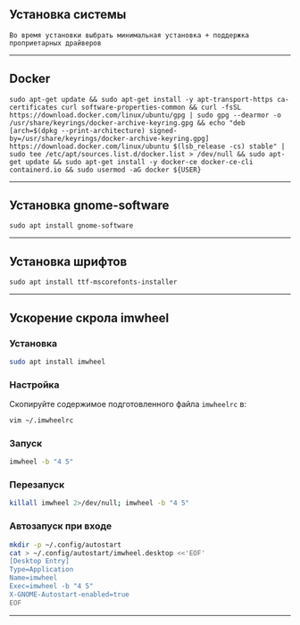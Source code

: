 ## Установка системы

```
Во время установки выбрать минимальная установка + поддержка проприетарных драйверов
```

---

## Docker

```
sudo apt-get update && sudo apt-get install -y apt-transport-https ca-certificates curl software-properties-common && curl -fsSL https://download.docker.com/linux/ubuntu/gpg | sudo gpg --dearmor -o /usr/share/keyrings/docker-archive-keyring.gpg && echo "deb [arch=$(dpkg --print-architecture) signed-by=/usr/share/keyrings/docker-archive-keyring.gpg] https://download.docker.com/linux/ubuntu $(lsb_release -cs) stable" | sudo tee /etc/apt/sources.list.d/docker.list > /dev/null && sudo apt-get update && sudo apt-get install -y docker-ce docker-ce-cli containerd.io && sudo usermod -aG docker ${USER}
```

---

## Установка gnome-software

```
sudo apt install gnome-software
```

---

## Установка шрифтов

```
sudo apt install ttf-mscorefonts-installer
```

---

## Ускорение скрола imwheel

### Установка

```bash
sudo apt install imwheel
```

### Настройка

Скопируйте содержимое подготовленного файла `imwheelrc` в:

```bash
vim ~/.imwheelrc
```

### Запуск

```bash
imwheel -b "4 5"
```

### Перезапуск

```bash
killall imwheel 2>/dev/null; imwheel -b "4 5"
```

### Автозапуск при входе

```bash
mkdir -p ~/.config/autostart
cat > ~/.config/autostart/imwheel.desktop <<'EOF'
[Desktop Entry]
Type=Application
Name=imwheel
Exec=imwheel -b "4 5"
X-GNOME-Autostart-enabled=true
EOF
```

---
